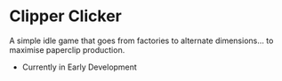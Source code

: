 # Clipper Clicker
 A simple idle game that goes from factories to alternate dimensions... to maximise paperclip production.

- Currently in Early Development
